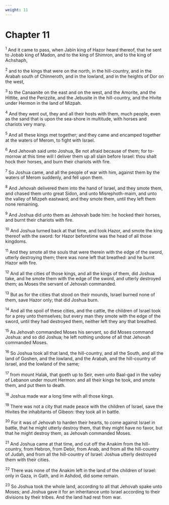 ```yaml
---
weight: 11
---
```


# Chapter 11

<sup>1</sup> And it came to pass, when Jabin king of Hazor heard thereof, that he sent to Jobab king of Madon, and to the king of Shimron, and to the king of Achshaph, 

<sup>2</sup> and to the kings that were on the north, in the hill-country, and in the Arabah south of Chinneroth, and in the lowland, and in the heights of Dor on the west, 

<sup>3</sup> to the Canaanite on the east and on the west, and the Amorite, and the Hittite, and the Perizzite, and the Jebusite in the hill-country, and the Hivite under Hermon in the land of Mizpah. 

<sup>4</sup> And they went out, they and all their hosts with them, much people, even as the sand that is upon the sea-shore in multitude, with horses and chariots very many. 

<sup>5</sup> And all these kings met together; and they came and encamped together at the waters of Merom, to fight with Israel. 

<sup>6</sup> And Jehovah said unto Joshua, Be not afraid because of them; for to-morrow at this time will I deliver them up all slain before Israel: thou shalt hock their horses, and burn their chariots with fire. 

<sup>7</sup> So Joshua came, and all the people of war with him, against them by the waters of Merom suddenly, and fell upon them. 

<sup>8</sup> And Jehovah delivered them into the hand of Israel, and they smote them, and chased them unto great Sidon, and unto Misrephoth-maim, and unto the valley of Mizpeh eastward; and they smote them, until they left them none remaining. 

<sup>9</sup> And Joshua did unto them as Jehovah bade him: he hocked their horses, and burnt their chariots with fire. 

<sup>10</sup> And Joshua turned back at that time, and took Hazor, and smote the king thereof with the sword: for Hazor beforetime was the head of all those kingdoms. 

<sup>11</sup> And they smote all the souls that were therein with the edge of the sword, utterly destroying them; there was none left that breathed: and he burnt Hazor with fire. 

<sup>12</sup> And all the cities of those kings, and all the kings of them, did Joshua take, and he smote them with the edge of the sword, and utterly destroyed them; as Moses the servant of Jehovah commanded. 

<sup>13</sup> But as for the cities that stood on their mounds, Israel burned none of them, save Hazor only; that did Joshua burn. 

<sup>14</sup> And all the spoil of these cities, and the cattle, the children of Israel took for a prey unto themselves; but every man they smote with the edge of the sword, until they had destroyed them, neither left they any that breathed. 

<sup>15</sup> As Jehovah commanded Moses his servant, so did Moses command Joshua: and so did Joshua; he left nothing undone of all that Jehovah commanded Moses. 

<sup>16</sup> So Joshua took all that land, the hill-country, and all the South, and all the land of Goshen, and the lowland, and the Arabah, and the hill-country of Israel, and the lowland of the same; 

<sup>17</sup> from mount Halak, that goeth up to Seir, even unto Baal-gad in the valley of Lebanon under mount Hermon: and all their kings he took, and smote them, and put them to death. 

<sup>18</sup> Joshua made war a long time with all those kings. 

<sup>19</sup> There was not a city that made peace with the children of Israel, save the Hivites the inhabitants of Gibeon: they took all in battle. 

<sup>20</sup> For it was of Jehovah to harden their hearts, to come against Israel in battle, that he might utterly destroy them, that they might have no favor, but that he might destroy them, as Jehovah commanded Moses. 

<sup>21</sup> And Joshua came at that time, and cut off the Anakim from the hill-country, from Hebron, from Debir, from Anab, and from all the hill-country of Judah, and from all the hill-country of Israel: Joshua utterly destroyed them with their cities. 

<sup>22</sup> There was none of the Anakim left in the land of the children of Israel: only in Gaza, in Gath, and in Ashdod, did some remain. 

<sup>23</sup> So Joshua took the whole land, according to all that Jehovah spake unto Moses; and Joshua gave it for an inheritance unto Israel according to their divisions by their tribes. And the land had rest from war. 


